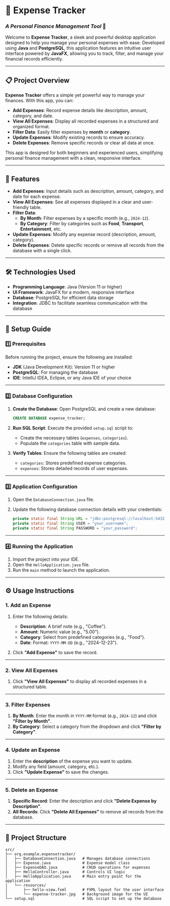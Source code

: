# 🌟 **Expense Tracker**  
### _A Personal Finance Management Tool_ 🌟

Welcome to **Expense Tracker**, a sleek and powerful desktop application designed to help you manage your personal expenses with ease. Developed using **Java** and **PostgreSQL**, this application features an intuitive user interface powered by **JavaFX**, allowing you to track, filter, and manage your financial records efficiently.

---

## 📋 **Project Overview**

**Expense Tracker** offers a simple yet powerful way to manage your finances. With this app, you can:

- **Add Expenses**: Record expense details like description, amount, category, and date.
- **View All Expenses**: Display all recorded expenses in a structured and organized format.
- **Filter Data**: Easily filter expenses by **month** or **category**.
- **Update Expenses**: Modify existing records to ensure accuracy.
- **Delete Expenses**: Remove specific records or clear all data at once.

This app is designed for both beginners and experienced users, simplifying personal finance management with a clean, responsive interface.

---

## 🚀 **Features**

- **Add Expenses**: Input details such as description, amount, category, and date for each expense.
- **View All Expenses**: See all expenses displayed in a clear and user-friendly table.
- **Filter Data**:
  - **By Month**: Filter expenses by a specific month (e.g., `2024-12`).
  - **By Category**: Filter by categories such as **Food**, **Transport**, **Entertainment**, etc.
- **Update Expenses**: Modify any expense record (description, amount, category).
- **Delete Expenses**: Delete specific records or remove all records from the database with a single click.

---

## 🛠 **Technologies Used**

- **Programming Language**: Java (Version 11 or higher)
- **UI Framework**: JavaFX for a modern, responsive interface
- **Database**: PostgreSQL for efficient data storage
- **Integration**: JDBC to facilitate seamless communication with the database

---

## 📝 **Setup Guide**

### 1️⃣ **Prerequisites**

Before running the project, ensure the following are installed:

- **JDK** (Java Development Kit): Version 11 or higher
- **PostgreSQL**: For managing the database
- **IDE**: IntelliJ IDEA, Eclipse, or any Java IDE of your choice

---

### 2️⃣ **Database Configuration**

1. **Create the Database**: Open PostgreSQL and create a new database:

    ```sql
    CREATE DATABASE expense_tracker;
    ```

2. **Run SQL Script**: Execute the provided `setup.sql` script to:
    - Create the necessary tables (`expenses`, `categories`).
    - Populate the `categories` table with sample data.

3. **Verify Tables**: Ensure the following tables are created:
    - `categories`: Stores predefined expense categories.
    - `expenses`: Stores detailed records of user expenses.

---

### 3️⃣ **Application Configuration**

1. Open the `DatabaseConnection.java` file.
2. Update the following database connection details with your credentials:

    ```java
    private static final String URL = "jdbc:postgresql://localhost:5432/expense_tracker";
    private static final String USER = "your_username";
    private static final String PASSWORD = "your_password";
    ```

---

### 4️⃣ **Running the Application**

1. Import the project into your IDE.
2. Open the `HelloApplication.java` file.
3. Run the `main` method to launch the application.

---

## ⚙️ **Usage Instructions**

### **1. Add an Expense**

1. Enter the following details:
   - **Description**: A brief note (e.g., "Coffee").
   - **Amount**: Numeric value (e.g., "5.00").
   - **Category**: Select from predefined categories (e.g., "Food").
   - **Date**: Format: `YYYY-MM-DD` (e.g., "2024-12-23").
   
2. Click **"Add Expense"** to save the record.

---

### **2. View All Expenses**

1. Click **"View All Expenses"** to display all recorded expenses in a structured table.

---

### **3. Filter Expenses**

1. **By Month**: Enter the month in `YYYY-MM` format (e.g., `2024-12`) and click **"Filter by Month"**.
2. **By Category**: Select a category from the dropdown and click **"Filter by Category"**.

---

### **4. Update an Expense**

1. Enter the **description** of the expense you want to update.
2. Modify any field (amount, category, etc.).
3. Click **"Update Expense"** to save the changes.

---

### **5. Delete an Expense**

1. **Specific Record**: Enter the description and click **"Delete Expense by Description"**.
2. **All Records**: Click **"Delete All Expenses"** to remove all records from the database.

---

## 📂 **Project Structure**

```plaintext
src/
├── org.example.expensetracker/
│   ├── DatabaseConnection.java   # Manages database connections
│   ├── Expense.java              # Expense model class
│   ├── ExpenseDAO.java           # CRUD operations for expenses
│   ├── HelloController.java      # Controls UI logic
│   ├── HelloApplication.java     # Main entry point for the application
│   └── resources/
│       ├── hello-view.fxml       # FXML layout for the user interface
│       └── expense-tracker.jpg   # Background image for the UI
└── setup.sql                     # SQL script to set up the database

